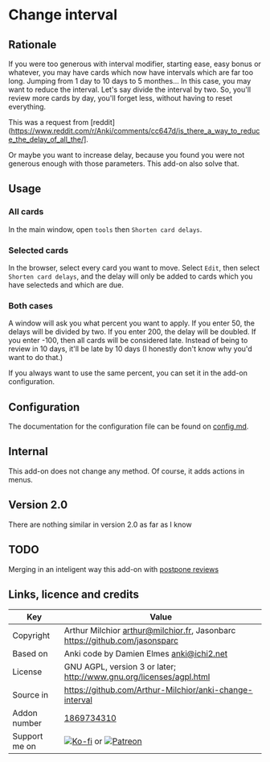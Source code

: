 # Change interval
## Rationale
If you were too generous with interval modifier, starting ease, easy bonus or whatever, you may have cards which now have intervals which are far too long. Jumping from 1 day to 10 days to 5 monthes... In this case, you may want to reduce the interval. Let's say divide the interval by two. So, you'll review more cards by day, you'll forget less, without having to reset everything.

This was a request from [reddit](https://www.reddit.com/r/Anki/comments/cc647d/is_there_a_way_to_reduce_the_delay_of_all_the/].

Or maybe you want to increase delay, because you found you were not generous enough with those parameters. This add-on also solve that.

## Usage
### All cards
In the main window, open ```tools``` then ```Shorten card delays```.

### Selected cards
In the browser, select every card you want to move. Select ```Edit```,
then select ```Shorten card delays```, and the delay will only be
added to cards which you have selecteds and which are due.

### Both cases
A window will ask you what percent you want to apply. If you enter 50, the delays will be divided by two. If you enter 200, the delay will be doubled. If you enter -100, then all cards will be considered late. Instead of being to review in 10 days, it'll be late by 10 days (I honestly don't know why you'd want to do that.)

If you always want to use the same percent, you can set it in the add-on configuration.

## Configuration
The documentation for the configuration file can be found on
[config.md](https://github.com/Arthur-Milchior/Anki-postpone-reviews/config.md).


## Internal
This add-on does not change any method. Of course, it adds actions in
menus.

## Version 2.0
There are nothing similar in version 2.0 as far as I know

## TODO
Merging in an inteligent way this add-on with [postpone reviews](https://ankiweb.net/shared/info/1152543397)

## Links, licence and credits

Key         |Value
------------|-------------------------------------------------------------------
Copyright   | Arthur Milchior <arthur@milchior.fr>, Jasonbarc https://github.com/jasonsparc
Based on    | Anki code by Damien Elmes <anki@ichi2.net>
License     | GNU AGPL, version 3 or later; http://www.gnu.org/licenses/agpl.html
Source in   | https://github.com/Arthur-Milchior/anki-change-interval
Addon number| [1869734310](https://ankiweb.net/shared/info/1869734310)
Support me on| [![Ko-fi](https://ko-fi.com/img/Kofi_Logo_Blue.svg)](https://Ko-fi.com/arthurmilchior) or [![Patreon](http://www.milchior.fr/patreon.png)](https://www.patreon.com/bePatron?u=146206)
